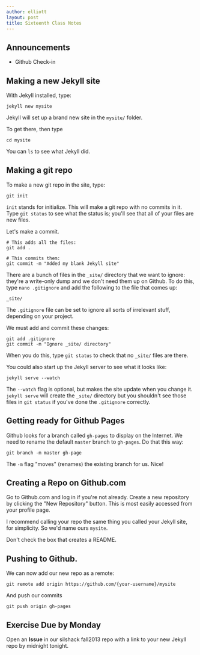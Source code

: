 ```yaml
---
author: elliott
layout: post
title: Sixteenth Class Notes
---
```


## Announcements 
* Github Check-in


## Making a new Jekyll site

With Jekyll installed, type: 

```
jekyll new mysite
```

Jekyll will set up a brand new site in the `mysite/` folder.  

To get there, then type  

```
cd mysite
```

You can `ls` to see what Jekyll did.  

## Making a git repo

To make a new git repo in the site, type: 

```
git init
```

`init` stands for initialize.  This will make a git repo with no commits in it.  Type `git status` to see what the status is; you'll see that all of your files are new files.

Let's make a commit. 

```
# This adds all the files:
git add .

# This commits them:
git commit -m "Added my blank Jekyll site"
```

There are a bunch of files in the `_site/` directory that we want to ignore: they're a write-only dump and we don't need them up on Github.  To do this, type `nano .gitignore` and add the following to the file that comes up: 

```
_site/
```
The `.gitignore` file can be set to ignore all sorts of irrelevant stuff, depending on your project.

We must add and commit these changes:

```
git add .gitignore
git commit -m "Ignore _site/ directory"
```

When you do this, type `git status` to check that no `_site/` files are there.

You could also start up the Jekyll server to see what it looks like: 

```
jekyll serve --watch
```

The `--watch` flag is optional, but makes the site update when you change it.  `jekyll serve` will create the `_site/` directory but you shouldn't see those files in `git status` if you've done the `.gitignore` correctly.

## Getting ready for Github Pages

Github looks for a branch called `gh-pages` to display on the Internet.  We need to rename the default `master` branch to `gh-pages`.  Do that this way:  
 
```
git branch -m master gh-page
```

The `-m` flag "moves" (renames) the existing branch for us.  Nice!

## Creating a Repo on Github.com

Go to Github.com and log in if you're not already.  Create a new repository by clicking the "New Repository" button.  This is most easily accessed from your profile page.

I recommend calling your repo the same thing you called your Jekyll site, for simplicity.  So we'd name ours `mysite`.

Don't check the box that creates a README.

## Pushing to Github.

We can now add our new repo as a remote: 

```
git remote add origin https://github.com/{your-username}/mysite
```

And push our commits 

```
git push origin gh-pages
```

## Exercise Due by Monday

Open an **Issue** in our silshack fall2013 repo with a link to your new Jekyll repo by midnight tonight.
